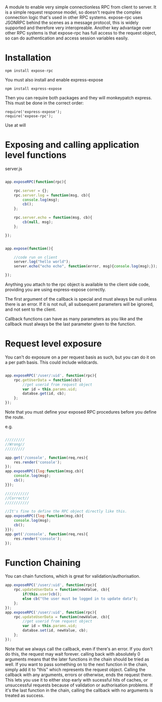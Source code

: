 A module to enable very simple connectionless RPC from client to server.  It is a simple request response model, so doesn't require the complex connection logic that's used in other RPC systems.  expose-rpc uses JSONRPC behind the scenes as a message protocol, this is widely supported and therefore very interopreable.  Another key advantage over other RPC systems is that expose-rpc has full access to the request object, so can do authentication and access session variables easily.

# Installation

    npm install expose-rpc

You must also install and enable express-expose

    npm install express-expose

Then you can require both packages and they will monkeypatch express.  This must be done in the correct order:

    require('express-expose');
    require('expose-rpc');

Use at will

# Exposing and calling application level functions

server.js

```javascript

app.exposeRPC(function(rpc){

    rpc.server = {};
    rpc.server.log = function(msg, cb){
        console.log(msg);
        cb();
    };

    rpc.server.echo = function(msg, cb){
        cb(null, msg);
    };

});


app.expose(function(){

    //code run on client
    server.log("hello world");
    server.echo("echo echo", function(error, msg){console.log(msg);});

});


```

Anything you attach to the rpc object is available to the client side code, providing you are using express-expose correctly.

The first argument of the callback is special and must always be null unless there is an error.  If it is not null, all subsequent parameters will be ignored, and not sent to the client.

Callback functions can have as many parameters as you like and the callback must always be the last parameter given to the function.

# Request level exposure

You can't do exposure on a per request basis as such, but you can do it on a per path basis.  This could include wildcards.

```javascript

app.exposeRPC('/user/:uid', function(rpc){
    rpc.getUserData = function(cb){
        //get userid from request object
        var id = this.params.uid;
        databse.get(id, cb);
    };
});

```

Note that you must define your exposed RPC procedures before you define the route.

e.g.

```javascript

/////////
//Wrong//
/////////

app.get('/console', function(req,res){
    res.render('console');
});
app.exposeRPC({log:function(msg,cb){
    console.log(msg);
    cb();
}});

///////////
//Correct//
///////////

//It's fine to define the RPC object directly like this.
app.exposeRPC({log:function(msg,cb){
    console.log(msg);
    cb();
}});
app.get('/console', function(req,res){
    res.render('console');
});


```


# Function Chaining

You can chain functions, which is great for validation/authorisation.

```javascript
app.exposeRPC('/user/:uid', function(rpc){
    rpc.updateUserData = function(newValue, cb){
        if(this.user)cb();
        else cb("the user must be logged in to update data");
    };
});
app.exposeRPC('/user/:uid', function(rpc){
    rpc.updateUserData = function(newValue, cb){
        //get userid from request object
        var id = this.params.uid;
        databse.set(id, newValue, cb);
    };
});
```

Note that we always call the callback, even if there's an error.  If you don't do this, the request may wait forever.  calling back with absolutely 0 arguments means that the later functions in the chain should be tried as well.  If you want to pass something on to the next function in the chain, simply add it to "this" which represents the request object.  Calling the callback with any arguments, errors or otherwise, ends the request there.  This lets you use it to either stop early with sucessful hits of caches, or unsuccessful requests because of validation or authorisation problems.  If it's the last function in the chain, calling the callback with no arguments is treated as success.